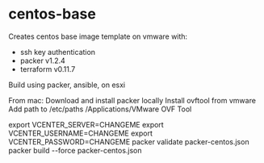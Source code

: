 
# centos-base

Creates centos base image template on vmware with:
- ssh key authentication
- packer v1.2.4
- terraform v0.11.7

Build using packer, ansible, on esxi

From mac:
Download and install packer locally
Install ovftool from vmware
Add path to /etc/paths
/Applications/VMware OVF Tool


export VCENTER_SERVER=CHANGEME
export VCENTER_USERNAME=CHANGEME
export VCENTER_PASSWORD=CHANGEME
packer validate packer-centos.json
packer build --force packer-centos.json